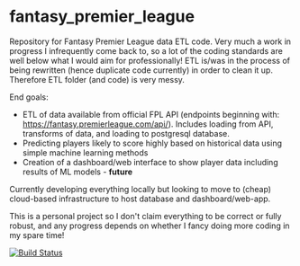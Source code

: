 # fantasy_premier_league

Repository for Fantasy Premier League data ETL code. Very much a work in progress I infrequently come back to, so a lot of the coding standards are well below what I would aim for professionally! ETL is/was in the process of being rewritten (hence duplicate code currently) in order to clean it up. Therefore ETL folder (and code) is very messy.

End goals:
* ETL of data available from official FPL API (endpoints beginning with: https://fantasy.premierleague.com/api/). Includes loading from API, transforms of data, and loading to postgresql database.
* Predicting players likely to score highly based on historical data using simple machine learning methods
* Creation of a dashboard/web interface to show player data including results of ML models - **future**

Currently developing everything locally but looking to move to (cheap) cloud-based infrastructure to host database and dashboard/web-app.

This is a personal project so I don't claim everything to be correct or fully robust, and any progress depends on whether I fancy doing more coding in my spare time!

[![Build Status](https://travis-ci.org/Hazzais/fantasy_premier_league.svg?branch=develop)](https://travis-ci.org/Hazzais/fantasy_premier_league)
